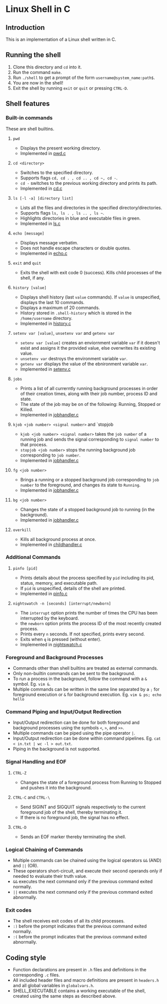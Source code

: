 # Linux Shell in C

## Introduction

This is an implementation of a Linux shell written in C.  


## Running the shell

1. Clone this directory and `cd` into it.
2. Run the command `make`.
3. Run `./shell` to get a prompt of the form `username@system_name:path$`.
4. You are now in the shell! 
5. Exit the shell by running `exit` or `quit` or pressing `CTRL-D`.

## Shell features

### Built-in commands

These are shell builtins.

1. `pwd`
    
    - Displays the present working directory.  
    - Implemented in [pwd.c](pwd.c)  

2. `cd <directory>`
    
    - Switches to the specified directory.  
    - Supports flags `cd, cd . , cd .. , cd ~, cd -`.  
    - `cd -` switches to the previous working directory and prints its path.
    - Implemented in [cd.c](cd.c)  

3. `ls [-l -a] [directory list]`
    
    - Lists all the files and directories in the specified directory/directories.  
    - Supports flags `ls, ls . , ls .. , ls ~`.  
    - Highlights directories in blue and executable files in green.  
    - Implemented in [ls.c](ls.c)  

4. `echo [message]`
    
    - Displays message verbatim.  
    - Does not handle escape characters or double quotes.  
    - Implemented in [echo.c](echo.c)  

5. `exit` and `quit` 

    - Exits the shell with exit code 0 (success). Kills child processes of the shell, if any.

6. `history [value]`

    - Displays shell history (last `value` commands). If `value` is unspecified, displays the last 10 commands.  
    - Displays a maximum of 20 commands.  
    - History stored in `.shell-history` which is stored in the `/home/username` directory.  
    - Implemented in [history.c](history.c)  

7. `setenv var [value]`, `unsetenv var` and `getenv var` 

    - `setenv var [value]` creates an enviornment variable `var` if it doesn't exist and assigns it the provided value, else overwrites its existing value.
    - `unsetenv var` destroys the environment variable `var`.  
    - `getenv var` displays the value of the ebnironment variable `var`.  
    - Implemented in [setenv.c](setenv.c)  
    
8.  `jobs`

    - Prints a list of all currerntly running background processes in order of their creation times, along with their job number, process ID and state.  
    - The state of the job may be on of the following: Running, Stopped or Killed.  
    - Implemented in [jobhandler.c](jobhandler.c)  

9. `kjob <job number> <signal number>` and `stopjob <job number>
    
    - `kjob <job number> <signal number>` takes the `job number` of a running job and sends the signal corresponding to `signal number` to that process.
    - `stopjob <job number>` stops the running background job corresponding to `job number`.     
    - Implemented in [jobhandler.c](jobhandler.c)  

10. `fg <job number>`
    
    - Brings a running or a stopped background job corresponding to `job number` to the foreground, and changes its state to `Running`.  
    - Implemented in [jobhandler.c](jobhandler.c)

11. `bg <job number>`

    - Changes the state of a stopped background job to running (in the background).  
    - Implemented in [jobhandler.c](jobhandler.c)  

12. `overkill`

    - Kills all background process at once.  
    - Implemented in [childhandler.c](childhandler.c)  

### Additional Commands

1. `pinfo [pid]`

    - Prints details about the process specified by `pid` including its pid, status, memory, and executable path.  
    - If `pid` is unspecified, details of the shell are printed.  
    - Implemented in [pinfo.c](pinfo.c)  

2. `nightswatch -n [seconds] [interrupt/newborn]`

    - The `interrupt` option prints the number of times the CPU has been interrupted by the keyboard.  
    - the `newborn` option prints the process ID of the most recently created process.  
    - Prints every `n` seconds. If not specified, prints every second.  
    - Exits when `q` is pressed (without enter).  
    - Implemented in [nightswatch.c](nightswatch.c)

### Foreground and Background Processes

- Commands other than shell builtins are treated as external commands.
- Only non-builtin commands can be sent to the background.
- To run a process in the background, follow the command with a `&` symbol. Eg. `vim &`.
- Multiple commands can be written in the same line separated by a `;` for foreground execution or `&` for background execution. Eg. `vim & ps; echo hello`   

### Command Piping and Input/Output Redirection

- Input/Output redirection can be done for both foreground and background processes using the symbols `<`, `>`, and `>>`.  
- Multiple commands can be piped using the pipe operator `|`.  
- Input/Output redirection can be done within command pipelines. Eg. `cat < in.txt | wc -l > out.txt`.  
- Piping in the background is not supported.  

### Signal Handling and EOF

1. `CTRL-Z`

    - Changes the state of a foreground process from Running to Stopped and pushes it into the background.

2. `CTRL-C` and `CTRL-\`

    - Send SIGINT and SIGQUIT signals respectively to the current foreground job of the shell, thereby terminating it.  
    - If there is no foreground job, the signal has no effect.  
    
3. `CTRL-D`

    - Sends an EOF marker thereby terminating the shell.  

### Logical Chaining of Commands

- Multiple commands can be chained using the logical operators `&&` (AND) and `||` (OR).  
- These operators short-circuit, and execute their second operands only if needed to evaluate their truth value.    
- `&&` executes the next command only if the previous command exited normally.  
- `||` executes the next command only if the previous command exited abnormally.  

### Exit codes
- The shell receives exit codes of all its child processes.  
- `:)` before the prompt indicates that the previous command exited normally.  
- `:(` before the prompt indicates that the previous command exited abnormally.  

## Coding style

- Function declarations are present in `.h` files and definitions in the corresponding `.c` files.  
- All included header files and macro definitions are present in `headers.h` and all global variables in `globalvars.h`.  
- SHELL_EXECUTABLE contains a working executable of the shell, created using the same steps as described above.  
